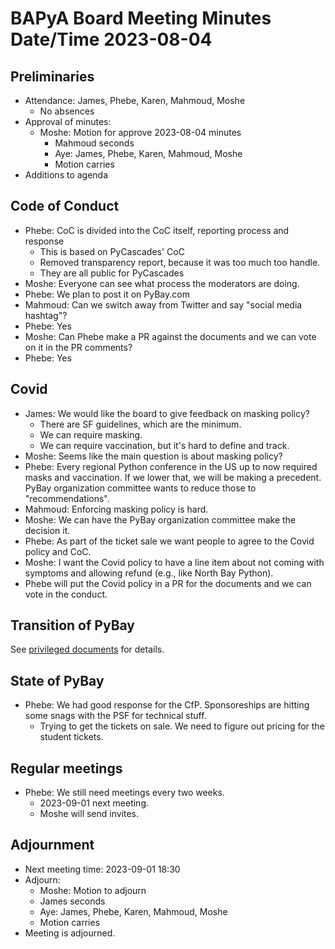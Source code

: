 # BAPyA Board Meeting Minutes Date/Time 2023-08-04

## Preliminaries

* Attendance: James, Phebe, Karen, Mahmoud, Moshe
  * No absences
* Approval of minutes:
  * Moshe: Motion for approve 2023-08-04 minutes
    * Mahmoud seconds
    * Aye: James, Phebe, Karen, Mahmoud, Moshe
    * Motion carries
* Additions to agenda
  
## Code of Conduct

* Phebe: CoC is divided into the CoC itself, reporting process and response
  * This is based on PyCascades' CoC
  * Removed transparency report, because it was too much too handle.
  * They are all public for PyCascades
* Moshe: Everyone can see what process the moderators are doing.
* Phebe: We plan to post it on PyBay.com
* Mahmoud: Can we switch away from Twitter and say "social media hashtag"?
* Phebe: Yes
* Moshe: Can Phebe make a PR against the documents and we can vote on it in
  the PR comments?
* Phebe: Yes

## Covid

* James: We would like the board to give feedback on masking policy?
  * There are SF guidelines, which are the minimum.
  * We can require masking.
  * We can require vaccination, but it's hard to define and track.
* Moshe: Seems like the main question is about masking policy?
* Phebe: Every regional Python conference in the US up to now
  required masks and vaccination. If we lower that,
  we will be making a precedent.
  PyBay organization committee wants to reduce those to "recommendations".
* Mahmoud: Enforcing masking policy is hard.
* Moshe: We can have the PyBay organization committee make the decision it.
* Phebe: As part of the ticket sale we want people to agree to the Covid policy
  and CoC.
* Moshe: I want the Covid policy to have a line item about not coming with symptoms and allowing refund (e.g., like North Bay Python).
* Phebe will put the Covid policy in a PR for the documents and we can vote in the
  conduct.

## Transition of PyBay

See
[privileged documents](https://github.com/BAPyA/PrivilegedDocuments/blob/faaa6cc51daffcd22ae103b583f6a06af2e7a5a9/2023-08-21.md)
for details.

## State of PyBay

* Phebe: We had good response for the CfP. Sponsoreships are hitting some
  snags with the PSF for technical stuff.
  * Trying to get the tickets on sale. We need to figure out pricing for the
    student tickets.

## Regular meetings

* Phebe: We still need meetings every two weeks.
  * 2023-09-01 next meeting.
  * Moshe will send invites.

## Adjournment

* Next meeting time: 2023-09-01 18:30
* Adjourn:
  * Moshe: Motion to adjourn
  * James seconds
  * Aye: James, Phebe, Karen, Mahmoud, Moshe
  * Motion carries
* Meeting is adjourned.
